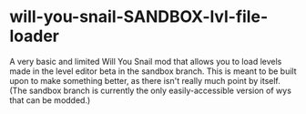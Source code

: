 # will-you-snail-SANDBOX-lvl-file-loader
A very basic and limited Will You Snail mod that allows you to load levels made in the level editor beta in the sandbox branch. This is meant to be built upon to make something better, as there isn't really much point by itself. (The sandbox branch is currently the only easily-accessible version of wys that can be modded.)
